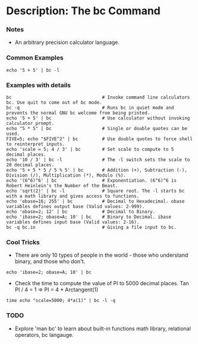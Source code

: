 # Description: The bc Command

### Notes
* An arbitrary precision calculator language.

### Common Examples
```shell
echo '5 + 5' | bc -l
```

### Examples with details
```shell
bc                                  # Invoke command line calculators bc. Use quit to come out of bc mode.
bc -q                               # Runs bc in quiet mode and prevents the normal GNU bc welcome from being printed.
echo '5 + 5' | bc                   # Use calculator without invoking calculator prompt.
echo "5 * 5" | bc                   # Single or double quotes can be used.
FIVE=5; echo "$FIVE^2" | bc         # Use double quotes to force shell to reinterpret inputs.
echo 'scale = 5; 4 / 3' | bc        # Set scale to compute to 5 decimal places.
echo '10 / 3' | bc -l               # The -l switch sets the scale to 20 decimal places.
echo '5 + 5 * 5 / 5 % 5' | bc       # Addition (+), Subtraction (-), Division (/), Multiplication (*), Modulo (%).
echo '(6^6)^6' | bc                 # Exponentiation. (6^6)^6 is Robert Heinlein's the Number of the Beast.
echo 'sqrt(2)' | bc -l              # Square root. The -l starts bc with a math library and gives access to functions.
echo 'obase=16; 255' | bc           # Decimal to Hexadecimal. obase variables defines output base (Valid values: 2-999).
echo 'obase=2; 12' | bc             # Decimal to Binary.
echo 'ibase=2; obase=A; 10' | bc    # Binary to Decimal. ibase variables defines input base (Valid values: 2-16).
bc -q bc.in                         # Giving a file input to bc.
```

### Cool Tricks
* There are only 10 types of people in the world - those who understand binary, and those who don't.
```shell
echo 'ibase=2; obase=A; 10' | bc
```

* Check the time to compute the value of PI to 5000 decimal places. Tan PI / 4 = 1 => PI = 4 * Arctangent(1)
```shell
time echo "scale=5000; 4*a(1)" | bc -l -q
```

### TODO
* Explore 'man bc' to learn about built-in functions math library, relational operators, bc langauge.
